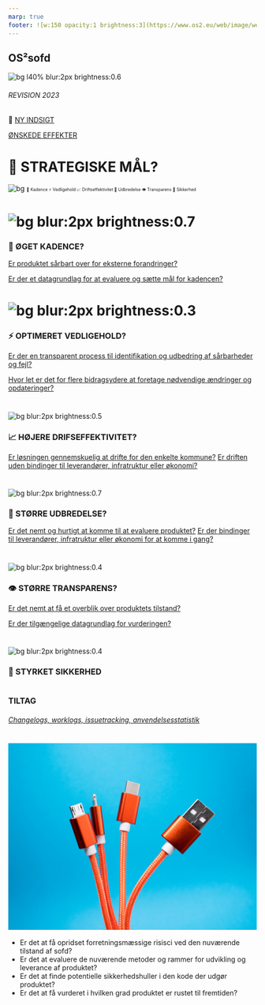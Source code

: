 ```yaml
---
marp: true
footer: ![w:150 opacity:1 brightness:3](https://www.os2.eu/web/image/website/1/logo/OS2%20%E2%80%93%20Offentligt%20digitaliseringsf%C3%A6llesskab?unique=8a4ead6)
---
```

<!--
theme: uncover
transition: dissolve
class:
 - invert
headingDivider: 2 
paginate: false
-->

## OS²sofd
![bg l40% blur:2px brightness:0.6](https://images.pexels.com/photos/1383416/pexels-photo-1383416.jpeg)
###### REVISION 2023
:small_blue_diamond:
[NY INDSIGT]()

[ØNSKEDE EFFEKTER]()

# 🎯 STRATEGISKE MÅL?
![bg](https://images.pexels.com/photos/797900/pexels-photo-797900.jpeg?auto=compress&cs=tinysrgb&w=1260&h=750&dpr=1)
<span style="font-size:60%">🚀 Kadence ⚡  Vedligehold 📈 Driftseffektivitet
 💎 Udbredelse 👁️ Transparens 🔐 Sikkerhed</span>

# ![bg blur:2px brightness:0.7](https://images.pexels.com/photos/248747/pexels-photo-248747.jpeg)

### 🚀 ØGET KADENCE?
[Er produktet sårbart over for eksterne forandringer?]()

[Er der et datagrundlag for at evaluere og sætte mål for kadencen?]()

# ![bg blur:2px brightness:0.3](https://images.pexels.com/photos/5691642/pexels-photo-5691642.jpeg?auto=compress&cs=tinysrgb&w=1260&h=750&dpr=1)

### ⚡ OPTIMERET VEDLIGEHOLD?
[Er der en transparent process til identifikation og udbedring af sårbarheder og fejl?]()

[Hvor let er det for flere bidragsydere at foretage nødvendige ændringer og opdateringer?]()

#
![bg blur:2px brightness:0.5](https://images.pexels.com/photos/227731/pexels-photo-227731.jpeg?auto=compress&cs=tinysrgb&w=1260&h=750&dpr=1)

### 📈 HØJERE DRIFSEFFEKTIVITET?
[Er løsningen gennemskuelig at drifte for den enkelte kommune?]()
[Er driften uden bindinger til leverandører, infratruktur eller økonomi?]()

#
![bg blur:2px brightness:0.7](https://images.pexels.com/photos/3696395/pexels-photo-3696395.jpeg?auto=compress&cs=tinysrgb&w=1260&h=750&dpr=1)

### 💎 STØRRE UDBREDELSE?
[Er det nemt og hurtigt at komme til at evaluere produktet?]()
[Er der bindinger til leverandører, infratruktur eller økonomi for at komme i gang?]()

#
![bg blur:2px brightness:0.4](https://images.pexels.com/photos/2909083/pexels-photo-2909083.jpeg?auto=compress&cs=tinysrgb&w=1260&h=750&dpr=1)

### 👁️ STØRRE TRANSPARENS?
[Er det nemt at få et overblik over produktets tilstand?]()

[Er der tilgængelige datagrundlag for vurderingen?]()

#
![bg blur:2px brightness:0.4](https://images.pexels.com/photos/6366444/pexels-photo-6366444.jpeg)
### 🔐 STYRKET SIKKERHED

#

### TILTAG
###### [Changelogs, worklogs, issuetracking, anvendelsesstatistik]()

#

##
![bg left:30% brightness:0.6 blur:1px](../img/lucian-alexe-yh0UtueiZ-I-unsplash.jpg)

- Er det at få opridset forretningsmæssige risisci ved den nuværende tilstand af sofd?
- Er det at evaluere de nuværende metoder og rammer for udvikling og leverance af produktet?
- Er det at finde potentielle sikkerhedshuller i den kode der udgør produktet?
- Er det at få vurderet i hvilken grad produktet er rustet til fremtiden?

